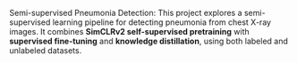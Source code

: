 Semi-supervised Pneumonia Detection:
This project explores a semi-supervised learning pipeline for detecting pneumonia from chest X-ray images. It combines **SimCLRv2 self-supervised pretraining** with **supervised fine-tuning** and **knowledge distillation**, using both labeled and unlabeled datasets.